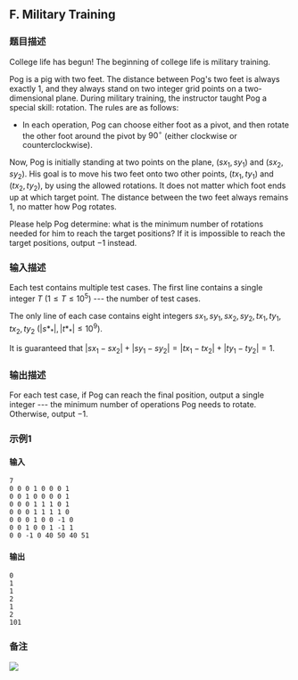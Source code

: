 ## F. Military Training

### 题目描述

College life has begun! The beginning of college life is military
training.

Pog is a pig with two feet. The distance between Pog's two feet is
always exactly $\textstyle 1$, and they
always stand on two integer grid points on a two-dimensional plane.
During military training, the instructor taught Pog a special skill:
rotation. The rules are as follows:
- In each operation, Pog can choose either foot as a pivot, and then
    rotate the other foot around the pivot by $\textstyle 90^\circ$ (either clockwise
    or counterclockwise).

Now, Pog is initially standing at two points on the plane, $\textstyle (sx_1, sy_1)$ and $\textstyle (sx_2, sy_2)$. His goal is to
move his two feet onto two other points, $\textstyle (tx_1, ty_1)$ and $\textstyle (tx_2, ty_2)$, by using the
allowed rotations. It does not matter which foot ends up at which target
point. The distance between the two feet always remains $\textstyle 1$, no matter how Pog rotates.

Please help Pog determine: what is the minimum number of rotations
needed for him to reach the target positions? If it is impossible to
reach the target positions, output $\textstyle -1$ instead.

### 输入描述

Each test contains multiple test cases. The first line contains a single
integer $\textstyle T~(1 \le T \le 10^5)$ ---
the number of test cases.

The only line of each case contains eight integers $\textstyle sx_1, sy_1, sx_2, sy_2, tx_1, ty_1, tx_2, ty_2 ~ (|s*_*|,|t*_*| \le 10 ^ 9)$.

It is guaranteed that $\textstyle |sx_1 - sx_2| + |sy_1 - sy_2| = |tx_1 - tx_2| + |ty_1 - ty_2| = 1$.

### 输出描述

For each test case, if Pog can reach the final position, output a single
integer --- the minimum number of operations Pog needs to rotate.
Otherwise, output $\textstyle -1$.

### 示例1

#### 输入

```plain
7
0 0 0 1 0 0 0 1
0 0 1 0 0 0 0 1
0 0 0 1 1 1 0 1
0 0 0 1 1 1 1 0
0 0 0 1 0 0 -1 0
0 0 1 0 0 1 -1 1
0 0 -1 0 40 50 40 51
```

#### 输出

```plain
0
1
1
2
1
2
101
```

### 备注

![](https://uploadfiles.nowcoder.com/images/20250724/0_1753350986679/6F9F206148B2F04B1EDF328BDF41B49E)

